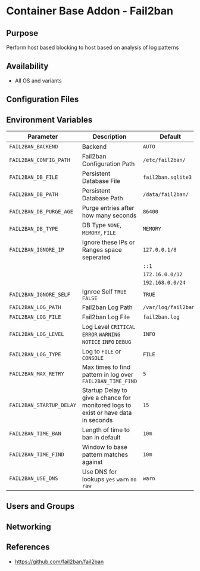 # Container Base Addon - Fail2ban

## Purpose
Perform host based blocking to host based on analysis of log patterns

## Availability

* All OS and variants

## Configuration Files

## Environment Variables

| Parameter                | Description                                                                        | Default              | Advanced | `_FILE` |
| ------------------------ | ---------------------------------------------------------------------------------- | -------------------- | -------- | ------- |
| `FAIL2BAN_BACKEND`       | Backend                                                                            | `AUTO`               |          |         |
| `FAIL2BAN_CONFIG_PATH`   | Fail2ban Configuration Path                                                        | `/etc/fail2ban/`     |          |         |
| `FAIL2BAN_DB_FILE`       | Persistent Database File                                                           | `fail2ban.sqlite3`   |          |         |
| `FAIL2BAN_DB_PATH`       | Persistent Database Path                                                           | `/data/fail2ban/`    |          |         |
| `FAIL2BAN_DB_PURGE_AGE`  | Purge entries after how many seconds                                               | `86400`              |          |         |
| `FAIL2BAN_DB_TYPE`       | DB Type `NONE`, `MEMORY`, `FILE`                                                   | `MEMORY`             |          |         |
| `FAIL2BAN_IGNORE_IP`     | Ignore these IPs or Ranges space seperated                                         | `127.0.0.1/8`        |          |         |
|                          |                                                                                    | `::1`                |          |         |
|                          |                                                                                    | `172.16.0.0/12`      |          |         |
|                          |                                                                                    | `192.168.0.0/24`     |          |         |
| `FAIL2BAN_IGNORE_SELF`   | Ignroe Self `TRUE` `FALSE`                                                         | `TRUE`               |          |         |
| `FAIL2BAN_LOG_PATH`      | Fail2ban Log Path                                                                  | `/var/log/fail2ban/` |          |         |
| `FAIL2BAN_LOG_FILE`      | Fail2ban Log File                                                                  | `fail2ban.log`       |          |         |
| `FAIL2BAN_LOG_LEVEL`     | Log Level `CRITICAL` `ERROR` `WARNING` `NOTICE` `INFO` `DEBUG`                     | `INFO`               |          |         |
| `FAIL2BAN_LOG_TYPE`      | Log to `FILE` or `CONSOLE`                                                         | `FILE`               |          |         |
| `FAIL2BAN_MAX_RETRY`     | Max times to find pattern in log over `FAIL2BAN_TIME_FIND`                         | `5`                  |          |         |
| `FAIL2BAN_STARTUP_DELAY` | Startup Delay to give a chance for monitored logs to exist or have data in seconds | `15`                 |          |         |
| `FAIL2BAN_TIME_BAN`      | Length of time to ban in default                                                   | `10m`                |          |         |
| `FAIL2BAN_TIME_FIND`     | Window to base pattern matches against                                             | `10m`                |          |         |
| `FAIL2BAN_USE_DNS`       | Use DNS for lookups `yes` `warn` `no` `raw`                                        | `warn`               |          |         |

## Users and Groups

## Networking

## References

* https://github.com/fail2ban/fail2ban